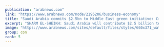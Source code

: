 ```yaml
---
publication: "arabnews.com"
link: "https://www.arabnews.com/node/2195206/business-economy"
title: "Saudi Arabia commits $2.5bn to Middle East green initiative: Crown Prince"
excerpt: "SHARM EL-SHEIKH: Saudi Arabia will contribute $2.5 billion to the Middle East Green Initiative over the next 10 years and host its headquarters in the Kingdom, Crown Prince Mohammed bin Salman said on"
image: "https://www.arabnews.com/sites/default/files/styles/660x371_watermarksaudi/public/main-image/2022/11/07/3529846-1200457638.jpg?itok=lnjZu_Pu"
group: con
rank: 5
---
```

